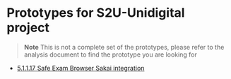 # Prototypes for S2U-Unidigital project

> **Note**
> This is not a complete set of the prototypes, please refer to
> the analysis document to find the prototype you are looking for

* [5.1.1.17 Safe Exam Browser Sakai integration](5-1-1-17-safe-exam-browser/safe-exam-browser-prototype.md)
